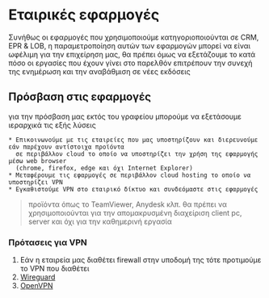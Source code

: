 # Εταιρικές εφαρμογές

Συνήθως οι εφαρμογές που χρησιμοποιούμε κατηγοριοποιούνται σε CRM, EPR & LOB, η παραμετροποίηση αυτών των εφαρμογών μπορεί να είναι ωφέλιμη για την επιχείρηση μας, θα πρέπει όμως να εξετάζουμε το κατά πόσο οι εργασίες που έχουν γίνει στο παρελθόν επιτρέπουν την συνεχή της ενημέρωση και την αναβάθμιση σε νέες εκδόσεις

## Πρόσβαση στις εφαρμογές

για την πρόσβαση μας εκτός του γραφείου μπορούμε να εξετάσουμε ιεραρχικά τις εξής λύσεις

    * Επικοινωνούμε με τις εταιρείες που μας υποστηρίζουν και διερευνούμε εάν παρέχουν αντίστοιχα προϊόντα 
      σε περιβάλλον cloud το οποίο να υποστηρίζει την χρήση της εφαρμογής μέσω web browser
      (chrome, firefox, edge και όχι Internet Explorer)
    * Μεταφέρουμε τις εφαρμογές σε περιβάλλον cloud hosting το οποίο να υποστηρίζει VPN
    * Εγκαθιστούμε VPN στο εταιρικό δίκτυο και συνδεόμαστε στις εφαρμογές



> προϊόντα όπως το TeamViewer, Anydesk κλπ. θα πρέπει να χρησιμοποιούνται για την απομακρυσμένη διαχείριση client pc, server και όχι για την καθημερινή εργασία

### Πρότασεις για VPN

  1. Εάν η εταιρεία μας διαθέτει firewall στην υποδομή της τότε προτιμούμε το VPN που διαθέτει
  2. [Wireguard](https://www.wireguard.com/install/)
  3. [OpenVPN](https://openvpn.net/download-open-vpn/)